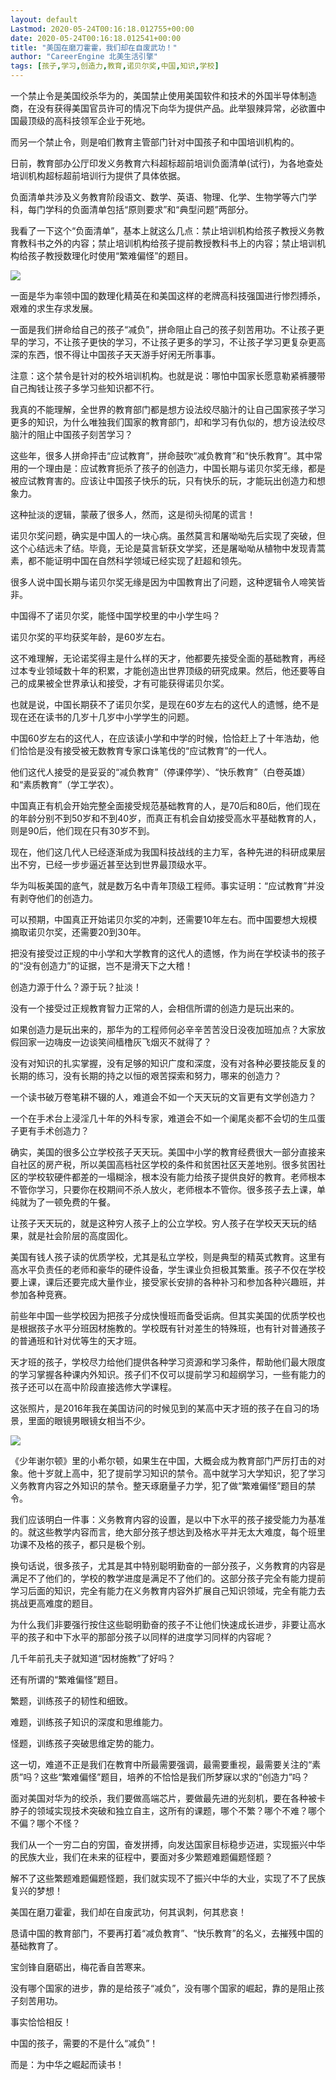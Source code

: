 ```yaml
---
layout: default
Lastmod: 2020-05-24T00:16:18.012755+00:00
date: 2020-05-24T00:16:18.012541+00:00
title: "美国在磨刀霍霍，我们却在自废武功！"
author: "CareerEngine 北美生活引擎"
tags: [孩子,学习,创造力,教育,诺贝尔奖,中国,知识,学校]
---
```


一个禁止令是美国绞杀华为的，美国禁止使用美国软件和技术的外国半导体制造商，在没有获得美国官员许可的情况下向华为提供产品。此举狠辣异常，必欲置中国最顶级的高科技领军企业于死地。

而另一个禁止令，则是咱们教育主管部门针对中国孩子和中国培训机构的。

日前，教育部办公厅印发义务教育六科超标超前培训负面清单(试行)，为各地查处培训机构超标超前培训行为提供了具体依据。

负面清单共涉及义务教育阶段语文、数学、英语、物理、化学、生物学等六门学科，每门学科的负面清单包括“原则要求”和“典型问题”两部分。

我看了一下这个“负面清单”，基本上就这么几点：禁止培训机构给孩子教授义务教育教科书之外的内容；禁止培训机构给孩子提前教授教科书上的内容；禁止培训机构给孩子教授数理化时使用“繁难偏怪”的题目。

![](https://images.weserv.nl/?url=https%3A//mmbiz.qpic.cn/mmbiz_png/icKiaqp20g3Fpunibt9T6uWYSHPLN77ZUVC7UxeH6jKyGR5YfTg2354Ou43U7XTkOnUR7POIkRaO045LldpW7TnCA/640%3Fwx_fmt%3Dpng)

一面是华为率领中国的数理化精英在和美国这样的老牌高科技强国进行惨烈搏杀，艰难的求生存求发展。

一面是我们拼命给自己的孩子“减负”，拼命阻止自己的孩子刻苦用功。不让孩子更早的学习，不让孩子更快的学习，不让孩子更多的学习，不让孩子学习更复杂更高深的东西，恨不得让中国孩子天天游手好闲无所事事。

注意：这个禁令是针对的校外培训机构。也就是说：哪怕中国家长愿意勒紧裤腰带自己掏钱让孩子多学习些知识都不行。

  

我真的不能理解，全世界的教育部门都是想方设法绞尽脑汁的让自己国家孩子学习更多的知识，为什么唯独我们国家的教育部门，却和学习有仇似的，想方设法绞尽脑汁的阻止中国孩子刻苦学习？

  

这些年，很多人拼命抨击“应试教育”，拼命鼓吹“减负教育”和“快乐教育”。其中常用的一个理由是：应试教育扼杀了孩子的创造力，中国长期与诺贝尔奖无缘，都是被应试教育害的。应该让中国孩子快乐的玩，只有快乐的玩，才能玩出创造力和想象力。

这种扯淡的逻辑，蒙蔽了很多人，然而，这是彻头彻尾的谎言！

  

诺贝尔奖问题，确实是中国人的一块心病。虽然莫言和屠呦呦先后实现了突破，但这个心结远未了结。毕竟，无论是莫言斩获文学奖，还是屠呦呦从植物中发现青蒿素，都不能证明中国在自然科学领域已经实现了赶超和领先。

很多人说中国长期与诺贝尔奖无缘是因为中国教育出了问题，这种逻辑令人啼笑皆非。

中国得不了诺贝尔奖，能怪中国学校里的中小学生吗？

诺贝尔奖的平均获奖年龄，是60岁左右。

这不难理解，无论诺奖得主是什么样的天才，他都要先接受全面的基础教育，再经过本专业领域数十年的积累，才能创造出世界顶级的研究成果。然后，他还要等自己的成果被全世界承认和接受，才有可能获得诺贝尔奖。

也就是说，中国长期获不了诺贝尔奖，是现在60岁左右的这代人的遗憾，绝不是现在还在读书的几岁十几岁中小学学生的问题。

中国60岁左右的这代人，在应该读小学和中学的时候，恰恰赶上了十年浩劫，他们恰恰是没有接受被无数教育专家口诛笔伐的“应试教育”的一代人。

他们这代人接受的是妥妥的“减负教育”（停课停学）、“快乐教育”（白卷英雄）和“素质教育”（学工学农）。

中国真正有机会开始完整全面接受规范基础教育的人，是70后和80后，他们现在的年龄分别不到50岁和不到40岁，而真正有机会自幼接受高水平基础教育的人，则是90后，他们现在只有30岁不到。

  

现在，他们这几代人已经逐渐成为我国科技战线的主力军，各种先进的科研成果层出不穷，已经一步步逼近甚至达到世界最顶级水平。

华为叫板美国的底气，就是数万名中青年顶级工程师。事实证明：“应试教育”并没有剥夺他们的创造力。

可以预期，中国真正开始诺贝尔奖的冲刺，还需要10年左右。而中国要想大规模摘取诺贝尔奖，还需要20到30年。

把没有接受过正规的中小学和大学教育的这代人的遗憾，作为尚在学校读书的孩子的“没有创造力”的证据，岂不是滑天下之大稽！

创造力源于什么？源于玩？扯淡！

没有一个接受过正规教育智力正常的人，会相信所谓的创造力是玩出来的。

如果创造力是玩出来的，那华为的工程师何必辛辛苦苦没日没夜加班加点？大家放假回家一边嗨皮一边谈笑间樯橹灰飞烟灭不就得了？

没有对知识的扎实掌握，没有足够的知识广度和深度，没有对各种必要技能反复的长期的练习，没有长期的持之以恒的艰苦探索和努力，哪来的创造力？

一个读书破万卷笔耕不辍的人，难道会不如一个天天玩的文盲更有文学创造力？

一个在手术台上浸淫几十年的外科专家，难道会不如一个阑尾炎都不会切的生瓜蛋子更有手术创造力？

  

确实，美国的很多公立学校孩子天天玩。美国中小学的教育经费很大一部分直接来自社区的房产税，所以美国高档社区学校的条件和贫困社区天差地别。很多贫困社区的学校软硬件都差的一塌糊涂，根本没有能力给孩子提供良好的教育。老师根本不管你学习，只要你在校期间不杀人放火，老师根本不管你。很多孩子去上课，单纯就为了一顿免费的午餐。

让孩子天天玩的，就是这种穷人孩子上的公立学校。穷人孩子在学校天天玩的结果，就是社会阶层的高度固化。

美国有钱人孩子读的优质学校，尤其是私立学校，则是典型的精英式教育。这里有高水平负责任的老师和豪华的硬件设备，学生课业负担极其繁重。孩子不仅在学校要上课，课后还要完成大量作业，接受家长安排的各种补习和参加各种兴趣班，并参加各种竞赛。

前些年中国一些学校因为把孩子分成快慢班而备受诟病。但其实美国的优质学校也是根据孩子水平分班因材施教的。学校既有针对差生的特殊班，也有针对普通孩子的普通班和针对优等生的天才班。

天才班的孩子，学校尽力给他们提供各种学习资源和学习条件，帮助他们最大限度的学习掌握各种课内外知识。孩子们不仅可以提前学习和超纲学习，一些有能力的孩子还可以在高中阶段直接选修大学课程。

这张照片，是2016年我在美国访问的时候见到的某高中天才班的孩子在自习的场景，里面的眼镜男眼镜女相当不少。

![](https://images.weserv.nl/?url=https%3A//mmbiz.qpic.cn/mmbiz_jpg/icKiaqp20g3Fpunibt9T6uWYSHPLN77ZUVCL2iaIj5qLNDHy5CpLRAw9KibEh6cCdYHYLv0xQQLOPiaFAAJHia5ouicahg/640%3Fwx_fmt%3Djpeg)

《少年谢尔顿》里的小希尔顿，如果生在中国，大概会成为教育部门严厉打击的对象。他十岁就上高中，犯了提前学习知识的禁令。高中就学习大学知识，犯了学习义务教育内容之外知识的禁令。整天琢磨量子力学，犯了做“繁难偏怪”题目的禁令。

  

我们应该明白一件事：义务教育内容的设置，是以中下水平的孩子接受能力为基准的。就这些教学内容而言，绝大部分孩子想达到及格水平并无太大难度，每个班里功课不及格的孩子，都只是极个别。

  

换句话说，很多孩子，尤其是其中特别聪明勤奋的一部分孩子，义务教育的内容是满足不了他们的，学校的教学进度是满足不了他们的。这部分孩子完全有能力提前学习后面的知识，完全有能力在义务教育内容外扩展自己知识领域，完全有能力去挑战更高难度的题目。

为什么我们非要强行按住这些聪明勤奋的孩子不让他们快速成长进步，非要让高水平的孩子和中下水平的那部分孩子以同样的进度学习同样的内容呢？

  

几千年前孔夫子就知道“因材施教”了好吗？

还有所谓的“繁难偏怪”题目。

繁题，训练孩子的韧性和细致。

难题，训练孩子知识的深度和思维能力。

怪题，训练孩子突破思维定势的能力。

这一切，难道不正是我们在教育中所最需要强调，最需要重视，最需要关注的“素质”吗？这些“繁难偏怪”题目，培养的不恰恰是我们所梦寐以求的“创造力”吗？

面对美国对华为的绞杀，我们要做高端芯片，要做最先进的光刻机，要在各种被卡脖子的领域实现技术突破和独立自主，这所有的课题，哪个不繁？哪个不难？哪个不偏？哪个不怪？

  

我们从一个一穷二白的穷国，奋发拼搏，向发达国家目标稳步迈进，实现振兴中华的民族大业，我们在未来的征程中，要面对多少繁题难题偏题怪题？

  

解不了这些繁题难题偏题怪题，我们就实现不了振兴中华的大业，实现了不了民族复兴的梦想！

美国在磨刀霍霍，我们却在自废武功，何其讽刺，何其悲哀！

恳请中国的教育部门，不要再打着“减负教育”、“快乐教育”的名义，去摧残中国的基础教育了。

宝剑锋自磨砺出，梅花香自苦寒来。

没有哪个国家的进步，靠的是给孩子“减负”，没有哪个国家的崛起，靠的是阻止孩子刻苦用功。

事实恰恰相反！

中国的孩子，需要的不是什么“减负”！

而是：为中华之崛起而读书！

